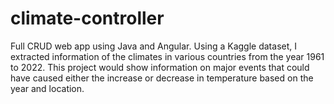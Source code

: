 # climate-controller
Full CRUD web app using Java and Angular. Using a Kaggle dataset, I extracted information of the climates in various countries from the year 1961 to 2022. This project would show information on major events that could have caused either the increase or decrease in temperature based on the year and location.
